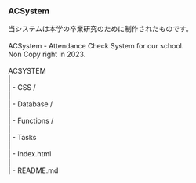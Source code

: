 ### ACSystem

当システムは本学の卒業研究のために制作されたものです。<br>
<br>
ACSystem - Attendance Check System for our school.<br>
Non Copy right in 2023.<br>
<br>
ACSYSTEM<br>
 |<br>
 | - CSS /<br>
 |<br>
 | - Database /<br>
 |<br>
 | - Functions /<br>
 |<br>
 | - Tasks<br>
 |<br>
 | - Index.html<br>
 |<br>
 | - README.md<br>